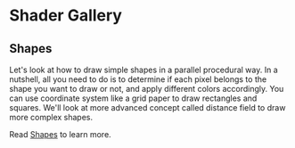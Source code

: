 # Shader Gallery

## Shapes

Let's look at how to draw simple shapes in a parallel procedural way. In a nutshell, all you need to do is to determine if each pixel belongs to the shape you want to draw or not, and apply different colors accordingly. You can use coordinate system like a grid paper to draw rectangles and squares. We'll look at more advanced concept called distance field to draw more complex shapes.

Read [Shapes](../07) to learn more.

<div class="glslChapterGallery" data="07" data-properties="clickRun:editor"></div>